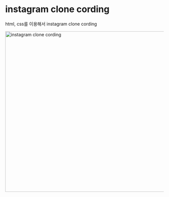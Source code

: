 # instagram clone cording

html, css를 이용해서 instagram clone cording

<img width="510" alt="instagram clone cording" src="https://user-images.githubusercontent.com/88152066/160246248-3e0c735e-6838-4673-892c-e8a0ec7a3026.png">
